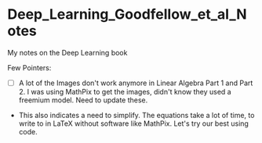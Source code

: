 # Deep_Learning_Goodfellow_et_al_Notes
My notes on the Deep Learning book

Few Pointers:
- [ ] A lot of the  Images don't work anymore in Linear Algebra Part 1 and Part 2. I was using MathPix to get the images, didn't know they used a freemium model. Need to update these.
* This also indicates a need to simplify. The equations take a lot of time, to write to in LaTeX without software like MathPix. Let's try our best using code.
